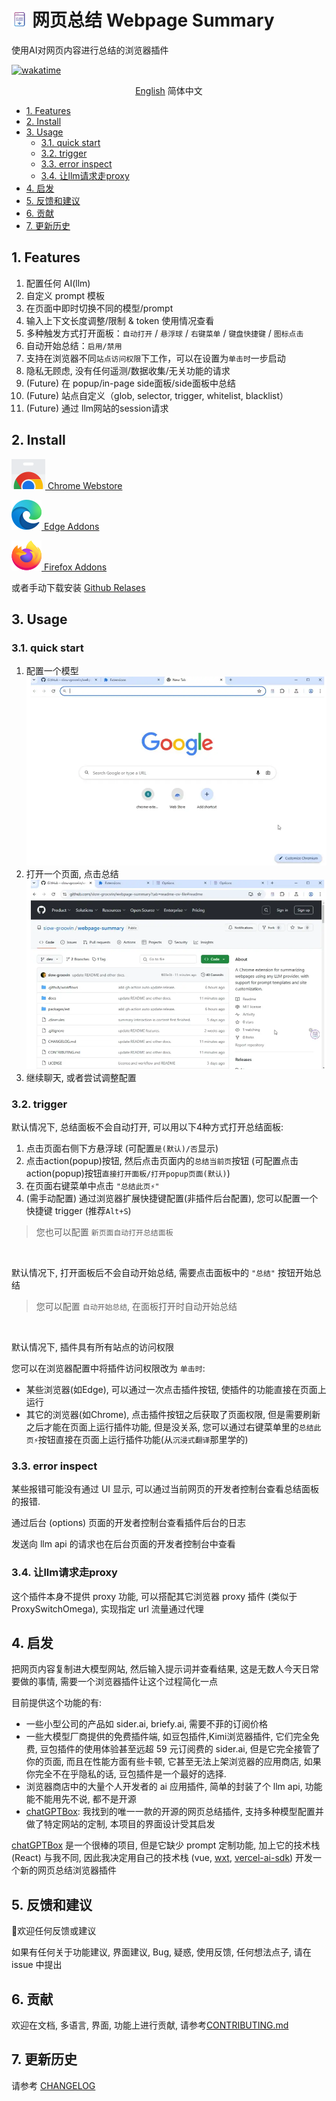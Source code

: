 
<h1 style="display: flex; flex-direction: row; align-items: center; gap:.25em;">
 <img src="../packages/ext/assets/16.png" width="26"/>
 <span> 网页总结 Webpage Summary</span>
</h1>
<p>使用AI对网页内容进行总结的浏览器插件</p>


[![wakatime](https://wakatime.com/badge/user/6476bd96-6b6e-4943-b20d-e7f34889cb5a/project/34d281d5-2656-4ac2-a17c-4141f46d06f7.svg)](https://wakatime.com/badge/user/6476bd96-6b6e-4943-b20d-e7f34889cb5a/project/34d281d5-2656-4ac2-a17c-4141f46d06f7)

<p align="center">
  <a href="/README.md">English</a>
  <span>简体中文</span>
</p>

- [1. Features](#1-features)
- [2. Install](#2-install)
- [3. Usage](#3-usage)
  - [3.1. quick start](#31-quick-start)
  - [3.2. trigger](#32-trigger)
  - [3.3. error inspect](#33-error-inspect)
  - [3.4. 让llm请求走proxy](#34-让llm请求走proxy)
- [4. 启发](#4-启发)
- [5. 反馈和建议](#5-反馈和建议)
- [6. 贡献](#6-贡献)
- [7. 更新历史](#7-更新历史)


## 1. Features

1. 配置任何 AI(llm)
2. 自定义 prompt 模板
3. 在页面中即时切换不同的模型/prompt
4. 输入上下文长度调整/限制 & token 使用情况查看
5. 多种触发方式打开面板：`自动打开` / `悬浮球` / `右键菜单` / `键盘快捷键` / `图标点击`
6. 自动开始总结：`启用/禁用`
7. 支持在浏览器不同`站点访问权限`下工作，可以在设置为`单击时`一步启动
8. 隐私无顾虑, 没有任何遥测/数据收集/无关功能的请求
9. (Future) 在 popup/in-page side面板/side面板中总结
10. (Future) 站点自定义（glob, selector, trigger, whitelist, blacklist）
11. (Future) 通过 llm网站的session请求


##  2. Install
[![](/docs/img/google-store.svg) Chrome Webstore](https://fonts.gstatic.com/s/i/productlogos/chrome_store/v8/192px.svg)

[![](/docs//img/edge.svg) Edge Addons](https://microsoftedge.microsoft.com/addons/detail/jidechjgegiafmcmmhlifebacppcfboe)

[![](/docs/img/firefox.svg) Firefox Addons](https://addons.mozilla.org/zh-CN/firefox/addon/webpage-summary/)

或者手动下载安装 [Github Relases](https://github.com/slow-groovin/webpage-summary/releases)

## 3. Usage
### 3.1. quick start
1. 配置一个模型
![create model](/docs/img/create-model-anim.webp?width=500&height=300)
2. 打开一个页面, 点击总结
![summary](/docs/img/summary-anim.webp)
3. 继续聊天, 或者尝试调整配置




### 3.2. trigger
默认情况下, 总结面板不会自动打开, 可以用以下4种方式打开总结面板:
1. 点击页面右侧下方悬浮球 (可配置`是(默认)/否`显示)
2. 点击action(popup)按钮, 然后点击页面内的`总结当前页`按钮 (可配置点击action(popup)按钮`直接打开面板/打开popup页面(默认)`)
3. 在页面右键菜单中点击 `"总结此页⚡"`
4. (需手动配置) 通过浏览器扩展快捷键配置(非插件后台配置), 您可以配置一个快捷键 trigger (推荐`Alt+S`)

> 您也可以配置 `新页面自动打开总结面板`

<br>

默认情况下, 打开面板后不会自动开始总结, 需要点击面板中的 `"总结"` 按钮开始总结
> 您可以配置 `自动开始总结`, 在面板打开时自动开始总结

<br>

默认情况下, 插件具有所有站点的访问权限

您可以在浏览器配置中将插件访问权限改为 `单击时`:
- 某些浏览器(如Edge), 可以通过一次点击插件按钮, 使插件的功能直接在页面上运行
- 其它的浏览器(如Chrome), 点击插件按钮之后获取了页面权限, 但是需要刷新之后才能在页面上运行插件功能, 但是没关系, 您可以通过右键菜单里的`总结此页⚡`按钮直接在页面上运行插件功能(从`沉浸式翻译`那里学的)




### 3.3. error inspect
某些报错可能没有通过 UI 显示, 可以通过当前网页的开发者控制台查看总结面板的报错.

通过后台 (options) 页面的开发者控制台查看插件后台的日志

发送向 llm api 的请求也在后台页面的开发者控制台中查看

### 3.4. 让llm请求走proxy
这个插件本身不提供 proxy 功能, 可以搭配其它浏览器 proxy 插件 (类似于 ProxySwitchOmega), 实现指定 url 流量通过代理


## 4. 启发
把网页内容复制进大模型网站, 然后输入提示词并查看结果, 这是无数人今天日常要做的事情, 需要一个浏览器插件让这个过程简化一点

目前提供这个功能的有:
- 一些小型公司的产品如 sider.ai, briefy.ai, 需要不菲的订阅价格
- 一些大模型厂商提供的免费插件端, 如豆包插件,Kimi浏览器插件, 它们完全免费, 豆包插件的使用体验甚至远超 59 元订阅费的 sider.ai, 但是它完全接管了你的页面, 而且在性能方面有些卡顿, 它甚至无法上架浏览器的应用商店, 如果你完全不在乎隐私的话, 豆包插件是一个最好的选择.
- 浏览器商店中的大量个人开发者的 ai 应用插件, 简单的封装了个 llm api, 功能能不能用先不说, 都不是开源
- [chatGPTBox](https://github.com/josStorer/chatGPTBox): 我找到的唯一一款的开源的网页总结插件, 支持多种模型配置并做了特定网站的定制, 本项目的界面设计受其启发

[chatGPTBox](https://github.com/josStorer/chatGPTBox) 是一个很棒的项目, 但是它缺少 prompt 定制功能, 加上它的技术栈 (React) 与我不同, 因此我决定用自己的技术栈 (vue, [wxt](https://github.com/wxt-dev/wxt), [vercel-ai-sdk](https://sdk.vercel.ai/)) 开发一个新的网页总结浏览器插件



## 5. 反馈和建议
🙌欢迎任何反馈或建议

如果有任何关于功能建议, 界面建议, Bug, 疑惑, 使用反馈, 任何想法点子, 请在 issue 中提出


## 6. 贡献
欢迎在文档, 多语言, 界面, 功能上进行贡献, 请参考[CONTRIBUTING.md](CONTRIBUTING.md)

## 7. 更新历史
请参考 [CHANGELOG](/CHANGELOG.md)
